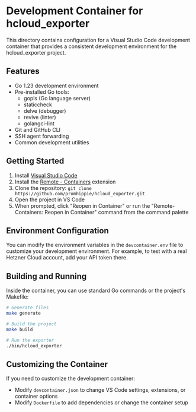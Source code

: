 # Development Container for hcloud_exporter

This directory contains configuration for a Visual Studio Code development container that provides a consistent development environment for the hcloud_exporter project.

## Features

- Go 1.23 development environment
- Pre-installed Go tools:
  - gopls (Go language server)
  - staticcheck
  - delve (debugger)
  - revive (linter)
  - golangci-lint
- Git and GitHub CLI
- SSH agent forwarding
- Common development utilities

## Getting Started

1. Install [Visual Studio Code](https://code.visualstudio.com/)
2. Install the [Remote - Containers](https://marketplace.visualstudio.com/items?itemName=ms-vscode-remote.remote-containers) extension
3. Clone the repository: `git clone https://github.com/promhippie/hcloud_exporter.git`
4. Open the project in VS Code
5. When prompted, click "Reopen in Container" or run the "Remote-Containers: Reopen in Container" command from the command palette

## Environment Configuration

You can modify the environment variables in the `devcontainer.env` file to customize your development environment. For example, to test with a real Hetzner Cloud account, add your API token there.

## Building and Running

Inside the container, you can use standard Go commands or the project's Makefile:

```bash
# Generate files
make generate

# Build the project
make build

# Run the exporter
./bin/hcloud_exporter
```

## Customizing the Container

If you need to customize the development container:

- Modify `devcontainer.json` to change VS Code settings, extensions, or container options
- Modify `Dockerfile` to add dependencies or change the container setup

